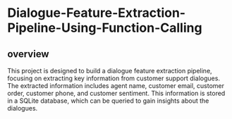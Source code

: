 # Dialogue-Feature-Extraction-Pipeline-Using-Function-Calling

## overview

This project is designed to build a dialogue feature extraction pipeline, focusing on extracting key information from customer support dialogues. The extracted information includes agent name, customer email, customer order, customer phone, and customer sentiment. This information is stored in a SQLite database, which can be queried to gain insights about the dialogues.


